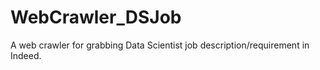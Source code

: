 # WebCrawler_DSJob
A web crawler for grabbing Data Scientist  job description/requirement in Indeed.  
